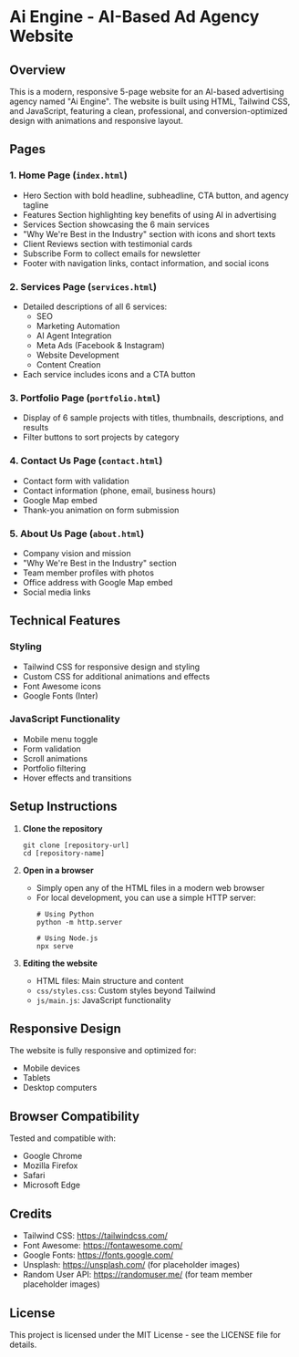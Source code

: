 # Ai Engine - AI-Based Ad Agency Website

## Overview
This is a modern, responsive 5-page website for an AI-based advertising agency named "Ai Engine". The website is built using HTML, Tailwind CSS, and JavaScript, featuring a clean, professional, and conversion-optimized design with animations and responsive layout.

## Pages

### 1. Home Page (`index.html`)
- Hero Section with bold headline, subheadline, CTA button, and agency tagline
- Features Section highlighting key benefits of using AI in advertising
- Services Section showcasing the 6 main services
- "Why We're Best in the Industry" section with icons and short texts
- Client Reviews section with testimonial cards
- Subscribe Form to collect emails for newsletter
- Footer with navigation links, contact information, and social icons

### 2. Services Page (`services.html`)
- Detailed descriptions of all 6 services:
  - SEO
  - Marketing Automation
  - AI Agent Integration
  - Meta Ads (Facebook & Instagram)
  - Website Development
  - Content Creation
- Each service includes icons and a CTA button

### 3. Portfolio Page (`portfolio.html`)
- Display of 6 sample projects with titles, thumbnails, descriptions, and results
- Filter buttons to sort projects by category

### 4. Contact Us Page (`contact.html`)
- Contact form with validation
- Contact information (phone, email, business hours)
- Google Map embed
- Thank-you animation on form submission

### 5. About Us Page (`about.html`)
- Company vision and mission
- "Why We're Best in the Industry" section
- Team member profiles with photos
- Office address with Google Map embed
- Social media links

## Technical Features

### Styling
- Tailwind CSS for responsive design and styling
- Custom CSS for additional animations and effects
- Font Awesome icons
- Google Fonts (Inter)

### JavaScript Functionality
- Mobile menu toggle
- Form validation
- Scroll animations
- Portfolio filtering
- Hover effects and transitions

## Setup Instructions

1. **Clone the repository**
   ```
   git clone [repository-url]
   cd [repository-name]
   ```

2. **Open in a browser**
   - Simply open any of the HTML files in a modern web browser
   - For local development, you can use a simple HTTP server:
     ```
     # Using Python
     python -m http.server
     
     # Using Node.js
     npx serve
     ```

3. **Editing the website**
   - HTML files: Main structure and content
   - `css/styles.css`: Custom styles beyond Tailwind
   - `js/main.js`: JavaScript functionality

## Responsive Design
The website is fully responsive and optimized for:
- Mobile devices
- Tablets
- Desktop computers

## Browser Compatibility
Tested and compatible with:
- Google Chrome
- Mozilla Firefox
- Safari
- Microsoft Edge

## Credits
- Tailwind CSS: https://tailwindcss.com/
- Font Awesome: https://fontawesome.com/
- Google Fonts: https://fonts.google.com/
- Unsplash: https://unsplash.com/ (for placeholder images)
- Random User API: https://randomuser.me/ (for team member placeholder images)

## License
This project is licensed under the MIT License - see the LICENSE file for details.